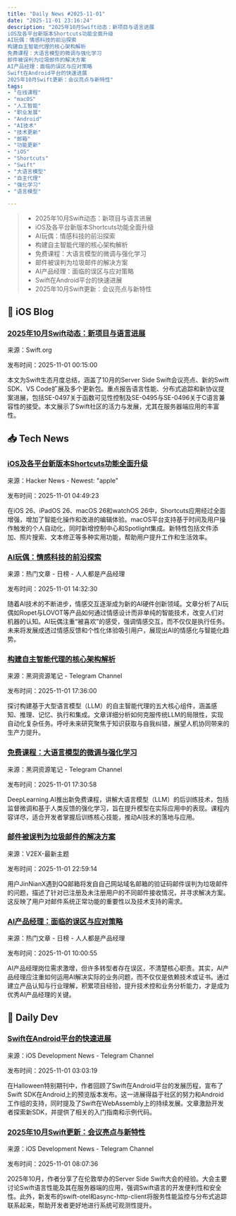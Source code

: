 ```yaml
---
title: "Daily News #2025-11-01"
date: "2025-11-01 23:16:24"
description: "2025年10月Swift动态：新项目与语言进展
iOS及各平台新版本Shortcuts功能全面升级
AI玩偶：情感科技的前沿探索
构建自主智能代理的核心架构解析
免费课程：大语言模型的微调与强化学习
邮件被误判为垃圾邮件的解决方案
AI产品经理：面临的误区与应对策略
Swift在Android平台的快速进展
2025年10月Swift更新：会议亮点与新特性"
tags: 
- "在线课程"
- "macOS"
- "人工智能"
- "职业发展"
- "Android"
- "AI技术"
- "技术更新"
- "邮箱"
- "功能更新"
- "iOS"
- "Shortcuts"
- "Swift"
- "大语言模型"
- "自主代理"
- "强化学习"
- "语言模型"

---
```


> - 2025年10月Swift动态：新项目与语言进展
> - iOS及各平台新版本Shortcuts功能全面升级
> - AI玩偶：情感科技的前沿探索
> - 构建自主智能代理的核心架构解析
> - 免费课程：大语言模型的微调与强化学习
> - 邮件被误判为垃圾邮件的解决方案
> - AI产品经理：面临的误区与应对策略
> - Swift在Android平台的快速进展
> - 2025年10月Swift更新：会议亮点与新特性

## 🍎 iOS Blog

### [2025年10月Swift动态：新项目与语言进展](https://swift.org/blog/whats-new-in-swift-october-2025/)

来源：Swift.org

发布时间：2025-11-01 00:15:00

本文为Swift生态月度总结，涵盖了10月的Server Side Swift会议亮点、新的Swift SDK、VS Code扩展及多个更新包。重点报告语言性能、分布式追踪和新协议提案进展，包括SE-0497关于函数可见性控制及SE-0495与SE-0496关于C语言兼容性的接受。本文展示了Swift社区的活力与发展，尤其在服务器端应用的丰富性。

## 📥 Tech News

### [iOS及各平台新版本Shortcuts功能全面升级](https://support.apple.com/en-us/125148)

来源：Hacker News - Newest: "apple"

发布时间：2025-11-01 04:49:23

在iOS 26、iPadOS 26、macOS 26和watchOS 26中，Shortcuts应用经过全面增强，增加了智能化操作和改进的编辑体验。macOS平台支持基于时间及用户操作触发的个人自动化，同时新增控制中心和Spotlight集成。新特性包括文件添加、照片搜索、文本修正等多种实用功能，帮助用户提升工作和生活效率。

### [AI玩偶：情感科技的前沿探索](https://www.woshipm.com/ai/6285640.html)

来源：热门文章 - 日榜 - 人人都是产品经理

发布时间：2025-11-01 14:32:30

随着AI技术的不断进步，情感交互逐渐成为新的AI硬件创新领域。文章分析了AI玩偶如Ropet与LOVOT等产品如何通过情感设计而非单纯的智能技术，改变人们对机器的认知。AI玩偶注重“被喜欢”的感受，强调情感交互，而不仅仅是执行任务。未来将发展成透过情感反馈和个性化体验吸引用户，展现出AI的情感化与智能化趋势。

### [构建自主智能代理的核心架构解析](https://t.me/piracy6/33554)

来源：黑洞资源笔记 - Telegram Channel

发布时间：2025-11-01 17:36:00

探讨构建基于大型语言模型（LLM）的自主智能代理的五大核心组件，涵盖感知、推理、记忆、执行和集成。文章详细分析如何克服传统LLM的局限性，实现自动化复杂任务。呼吁未来研究聚焦于知识获取与自我纠错，展望人机协同带来的生产力提升。

### [免费课程：大语言模型的微调与强化学习](https://t.me/piracy6/33553)

来源：黑洞资源笔记 - Telegram Channel

发布时间：2025-11-01 17:30:58

DeepLearning.AI推出新免费课程，讲解大语言模型（LLM）的后训练技术，包括监督微调和基于人类反馈的强化学习，旨在提升模型在实际应用中的表现。课程内容详尽，适合开发者掌握后训练核心技能，推动AI技术的落地与应用。

### [邮件被误判为垃圾邮件的解决方案](https://www.v2ex.com/t/1169937)

来源：V2EX-最新主题

发布时间：2025-11-01 22:59:14

用户JinNianX遇到QQ邮箱将发自自己网站域名邮箱的验证码邮件误判为垃圾邮件的问题，描述了针对已注册及未注册用户的不同邮件接收情况，并寻求解决方案。这反映了用户对邮件系统正常功能的重要性以及技术支持的需求。

### [AI产品经理：面临的误区与应对策略](https://www.woshipm.com/class/6284381.html)

来源：热门文章 - 日榜 - 人人都是产品经理

发布时间：2025-11-01 10:00:55

AI产品经理岗位需求激增，但许多转型者存在误区，不清楚核心职责。其实，AI产品经理应注重如何运用AI解决实际的业务问题，而不仅仅是依赖技术或证书。通过建立产品认知与行业理解，积累项目经验，提升技术控和业务分析能力，才是成为优秀AI产品经理的关键。

## 💾 Daily Dev

### [Swift在Android平台的快速进展](https://iosdevweekly.com/issues/733/)

来源：iOS Development News - Telegram Channel

发布时间：2025-11-01 03:03:19

在Halloween特别期刊中，作者回顾了Swift在Android平台的发展历程，宣布了Swift SDK在Android上的预览版本发布。这一进展得益于社区的努力和Android工作组的支持，同时提及了Swift在WebAssembly上的持续发展。文章激励开发者探索新SDK，并提供了相关的入门指南和示例代码。

### [2025年10月Swift更新：会议亮点与新特性](https://www.swift.org/blog/whats-new-in-swift-october-2025/)

来源：iOS Development News - Telegram Channel

发布时间：2025-11-01 08:07:36

2025年10月，作者分享了在伦敦举办的Server Side Swift大会的经验。大会主要讨论Swift语言性能及其在服务器端的应用，强调Swift语言的开发便利性和安全性。此外，新发布的swift-otel和async-http-client将服务性能监控与分布式追踪联系起来，帮助开发者更好地进行系统可观测性提升。
